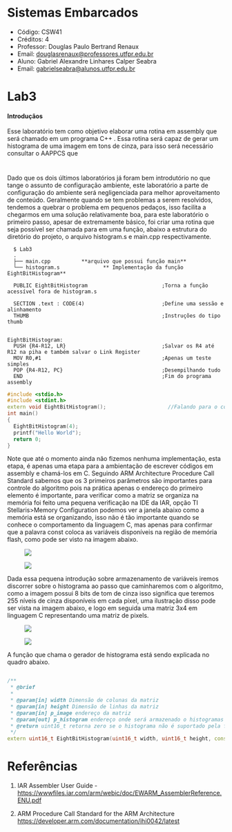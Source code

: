 # Sistemas Embarcados
- Código: CSW41
- Créditos: 4
- Professor: Douglas Paulo Bertrand Renaux
- Email: douglasrenaux@professores.utfpr.edu.br
- Aluno: Gabriel Alexandre Linhares Calper Seabra
- Email: gabrielseabra@alunos.utfpr.edu.br



# Lab3
#### Introduçãos
Esse laboratório tem como objetivo elaborar uma rotina em assembly que será chamado em um programa C++ . Essa rotina será capaz de gerar um histograma de uma imagem em tons de cinza, para isso será necessário consultar o AAPPCS que

# 
Dado que os dois últimos laboratórios já foram bem introdutório no que tange o assunto de configuração ambiente, este laboratório a parte de configuração do ambiente será negligenciada para melhor aproveitamento de conteúdo. Geralmente quando se tem problemas a serem resolvidos, tendemos a quebrar o problema em pequenos pedaços, isso facilita a chegarmos em uma solução relativamente boa, para este laboratório o primeiro passo, apesar de extremamente básico, foi criar uma rotina que seja possível ser chamada para em uma função, abaixo a estrutura do diretório do projeto, o arquivo histogram.s e main.cpp respectivamente.

```shell
  $ Lab3
  .
  ├── main.cpp          **arquivo que possui função main**
  └── histogram.s              ** Implementação da função EightBitHistogram**
```


```armassembly
  PUBLIC EightBitHistogram                        ;Torna a função acessível fora de histogram.s

  SECTION .text : CODE(4)                         ;Define uma sessão e alinhamento
  THUMB                                           ;Instruções do tipo thumb


EightBitHistogram:
  PUSH {R4-R12, LR}                               ;Salvar os R4 até R12 na piha e também salvar o Link Register
  MOV R0,#1                                       ;Apenas um teste simples
  POP {R4-R12, PC}                                ;Desempilhando tudo
  END                                             ;Fim do programa assembly
```

```cpp
#include <stdio.h>
#include <stdint.h>
extern void EightBitHistogram();                    //Falando para o compilador que essa função foi definida externamente   
int main()
{
  EightBitHistogram(4);
  printf("Hello World"); 
  return 0;
}
```

Note que até o momento ainda não fizemos nenhuma implementação, esta etapa, é apenas uma etapa para a ambientação de escrever códigos em assembly e chamá-los em C.
Seguindo ARM Architecture Procedure Call Standard sabemos que os 3 primeiros parâmetros são importantes para controle do algoritmo pois na prática apenas o endereço do primeiro elemento é importante, para verificar como a matriz se organiza na memória foi feito uma pequena verificação na IDE da IAR, opção TI Stellaris>Memory Configuration podemos ver a janela abaixo como a memória está se organizando, isso não é tão importante quando se conhece o comportamento da linguagem C, mas apenas para confirmar que a palavra const coloca as variáveis disponíveis na região de memória flash, como pode ser visto na imagem abaixo.


<figure>
  <img src="https://user-images.githubusercontent.com/48101913/139188743-fe278cb3-19d3-4783-828b-4b486b9edc40.png">
</figure>

<figure>
  <img src="https://user-images.githubusercontent.com/48101913/139188973-c3207b85-2252-4925-8183-d97d695135ea.png">
</figure>

Dada essa pequena introdução sobre armazenamento de variáveis iremos discorrer sobre o histograma ao passo que caminharemos com o algoritmo, como a imagem possui 8 bits de tom de cinza isso significa que teremos 255 níveis de cinza disponíveis em cada píxel, uma ilustração disso pode ser vista na imagem abaixo, e logo em seguida uma matriz 3x4 em linguagem C representando uma matriz de pixels.

<figure>
  <img src="https://user-images.githubusercontent.com/48101913/139511958-a42ab4d0-fc40-45f4-82b6-2ea9a5802bb7.png">
</figure>

<figure>
  <img src="https://user-images.githubusercontent.com/48101913/139512195-4d86a328-5a2f-4765-93bb-930a1b520ece.png">
</figure>

A função que chama o gerador de histograma está sendo explicada no quadro abaixo.

```cpp

/**
 * @brief 
 * 
 * @param[in] width Dimensão de colunas da matriz
 * @param[in] height Dimensão de linhas da matriz
 * @param[in] p_image endereço da matriz
 * @param[out] p_histogram endereço onde será armazenado o histogramas
 * @return uint16_t retorna zero se o histograma não é suportado pela função
 */
extern uint16_t EightBitHistogram(uint16_t width, uint16_t height, const uint8_t * p_image, uint16_t * p_histogram);

```

# Referências

1. IAR Assembler User Guide - https://wwwfiles.iar.com/arm/webic/doc/EWARM_AssemblerReference.ENU.pdf

2. ARM Procedure Call Standard for the ARM Architecture https://developer.arm.com/documentation/ihi0042/latest
